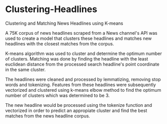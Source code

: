 # Clustering-Headlines
Clustering and Matching News Headlines using K-means

A 75K corpus of news headlines scraped from a News channel's API was used to create a model that clusters these headlines and matches new 
headlines with the closest matches from the corpus.

K-means algorithm was used to cluster and determine the optimum number of clusters. Matching was done by finding the headline with the 
least euclidean distance from the processed search headline's point coordinate in the same cluster.

The headlines were cleaned and processed by lemmatizing, removing stop words and tokenizing. Features from these headlines
were subsequently vectorized and clustered using k-means elbow method to find the optimum number of clusters which was determined to be 3.

The new headline would be processed using the tokenize function and vectorized in order to predict an appropiate cluster and find the best
matches from the news headline corpus.
